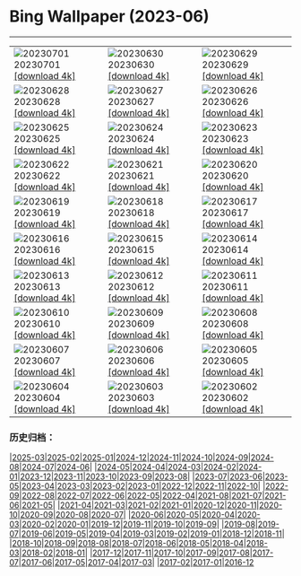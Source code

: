 # Bing Wallpaper (2023-06)
**************

<table><tr><td><img src="https://www.bing.com/th?id=OHR.PelotonPont_EN-IN5341162153_1920x1080.jpg" alt="20230701"> 20230701 <a href="https://www.bing.com/th?id=OHR.PelotonPont_EN-IN5341162153_UHD.jpg">[download 4k]</a></td><td><img src="https://www.bing.com/th?id=OHR.ClamBears_EN-IN4861399396_1920x1080.jpg" alt="20230630"> 20230630 <a href="https://www.bing.com/th?id=OHR.ClamBears_EN-IN4861399396_UHD.jpg">[download 4k]</a></td><td><img src="https://www.bing.com/th?id=OHR.BanyakIslands_EN-IN2988100966_1920x1080.jpg" alt="20230629"> 20230629 <a href="https://www.bing.com/th?id=OHR.BanyakIslands_EN-IN2988100966_UHD.jpg">[download 4k]</a></td></tr><tr><td><img src="https://www.bing.com/th?id=OHR.PrideIceland_EN-IN5792435415_1920x1080.jpg" alt="20230628"> 20230628 <a href="https://www.bing.com/th?id=OHR.PrideIceland_EN-IN5792435415_UHD.jpg">[download 4k]</a></td><td><img src="https://www.bing.com/th?id=OHR.SedonaSunset_EN-IN2362422575_1920x1080.jpg" alt="20230627"> 20230627 <a href="https://www.bing.com/th?id=OHR.SedonaSunset_EN-IN2362422575_UHD.jpg">[download 4k]</a></td><td><img src="https://www.bing.com/th?id=OHR.VillandryGarden_EN-IN2148497379_1920x1080.jpg" alt="20230626"> 20230626 <a href="https://www.bing.com/th?id=OHR.VillandryGarden_EN-IN2148497379_UHD.jpg">[download 4k]</a></td></tr><tr><td><img src="https://www.bing.com/th?id=OHR.PetraTreasury_EN-IN1889012799_1920x1080.jpg" alt="20230625"> 20230625 <a href="https://www.bing.com/th?id=OHR.PetraTreasury_EN-IN1889012799_UHD.jpg">[download 4k]</a></td><td><img src="https://www.bing.com/th?id=OHR.NhaTrang_EN-IN1083266975_1920x1080.jpg" alt="20230624"> 20230624 <a href="https://www.bing.com/th?id=OHR.NhaTrang_EN-IN1083266975_UHD.jpg">[download 4k]</a></td><td><img src="https://www.bing.com/th?id=OHR.PollinatorMonarch_EN-IN1369719047_1920x1080.jpg" alt="20230623"> 20230623 <a href="https://www.bing.com/th?id=OHR.PollinatorMonarch_EN-IN1369719047_UHD.jpg">[download 4k]</a></td></tr><tr><td><img src="https://www.bing.com/th?id=OHR.PeruAmazon_EN-IN1074414647_1920x1080.jpg" alt="20230622"> 20230622 <a href="https://www.bing.com/th?id=OHR.PeruAmazon_EN-IN1074414647_UHD.jpg">[download 4k]</a></td><td><img src="https://www.bing.com/th?id=OHR.StonehengeSalisbury_EN-IN0612027189_1920x1080.jpg" alt="20230621"> 20230621 <a href="https://www.bing.com/th?id=OHR.StonehengeSalisbury_EN-IN0612027189_UHD.jpg">[download 4k]</a></td><td><img src="https://www.bing.com/th?id=OHR.EagleTree_EN-IN0366789941_1920x1080.jpg" alt="20230620"> 20230620 <a href="https://www.bing.com/th?id=OHR.EagleTree_EN-IN0366789941_UHD.jpg">[download 4k]</a></td></tr><tr><td><img src="https://www.bing.com/th?id=OHR.Fawn_EN-IN9693465927_1920x1080.jpg" alt="20230619"> 20230619 <a href="https://www.bing.com/th?id=OHR.Fawn_EN-IN9693465927_UHD.jpg">[download 4k]</a></td><td><img src="https://www.bing.com/th?id=OHR.TernFather_EN-IN9272382806_1920x1080.jpg" alt="20230618"> 20230618 <a href="https://www.bing.com/th?id=OHR.TernFather_EN-IN9272382806_UHD.jpg">[download 4k]</a></td><td><img src="https://www.bing.com/th?id=OHR.HampiTemple_EN-IN8875081235_1920x1080.jpg" alt="20230617"> 20230617 <a href="https://www.bing.com/th?id=OHR.HampiTemple_EN-IN8875081235_UHD.jpg">[download 4k]</a></td></tr><tr><td><img src="https://www.bing.com/th?id=OHR.HawksbillTurtle_EN-IN7548105542_1920x1080.jpg" alt="20230616"> 20230616 <a href="https://www.bing.com/th?id=OHR.HawksbillTurtle_EN-IN7548105542_UHD.jpg">[download 4k]</a></td><td><img src="https://www.bing.com/th?id=OHR.SmokyFireflies_EN-IN9684375763_1920x1080.jpg" alt="20230615"> 20230615 <a href="https://www.bing.com/th?id=OHR.SmokyFireflies_EN-IN9684375763_UHD.jpg">[download 4k]</a></td><td><img src="https://www.bing.com/th?id=OHR.RuralPunjab_EN-IN7128242068_1920x1080.jpg" alt="20230614"> 20230614 <a href="https://www.bing.com/th?id=OHR.RuralPunjab_EN-IN7128242068_UHD.jpg">[download 4k]</a></td></tr><tr><td><img src="https://www.bing.com/th?id=OHR.OkefenokeeSwamp_EN-IN7944133748_1920x1080.jpg" alt="20230613"> 20230613 <a href="https://www.bing.com/th?id=OHR.OkefenokeeSwamp_EN-IN7944133748_UHD.jpg">[download 4k]</a></td><td><img src="https://www.bing.com/th?id=OHR.BigBendAnniv_EN-IN7544797420_1920x1080.jpg" alt="20230612"> 20230612 <a href="https://www.bing.com/th?id=OHR.BigBendAnniv_EN-IN7544797420_UHD.jpg">[download 4k]</a></td><td><img src="https://www.bing.com/th?id=OHR.GoliathHeron_EN-IN6224848053_1920x1080.jpg" alt="20230611"> 20230611 <a href="https://www.bing.com/th?id=OHR.GoliathHeron_EN-IN6224848053_UHD.jpg">[download 4k]</a></td></tr><tr><td><img src="https://www.bing.com/th?id=OHR.PortugalDay_EN-IN6850945985_1920x1080.jpg" alt="20230610"> 20230610 <a href="https://www.bing.com/th?id=OHR.PortugalDay_EN-IN6850945985_UHD.jpg">[download 4k]</a></td><td><img src="https://www.bing.com/th?id=OHR.BalloonsTurkey_EN-IN6602237514_1920x1080.jpg" alt="20230609"> 20230609 <a href="https://www.bing.com/th?id=OHR.BalloonsTurkey_EN-IN6602237514_UHD.jpg">[download 4k]</a></td><td><img src="https://www.bing.com/th?id=OHR.PlayfulHumpback_EN-IN6301739594_1920x1080.jpg" alt="20230608"> 20230608 <a href="https://www.bing.com/th?id=OHR.PlayfulHumpback_EN-IN6301739594_UHD.jpg">[download 4k]</a></td></tr><tr><td><img src="https://www.bing.com/th?id=OHR.ChacoCulture_EN-IN0995684287_1920x1080.jpg" alt="20230607"> 20230607 <a href="https://www.bing.com/th?id=OHR.ChacoCulture_EN-IN0995684287_UHD.jpg">[download 4k]</a></td><td><img src="https://www.bing.com/th?id=OHR.CliffsEtretat_EN-IN0698688174_1920x1080.jpg" alt="20230606"> 20230606 <a href="https://www.bing.com/th?id=OHR.CliffsEtretat_EN-IN0698688174_UHD.jpg">[download 4k]</a></td><td><img src="https://www.bing.com/th?id=OHR.PlasticParrotfish_EN-IN0453340959_1920x1080.jpg" alt="20230605"> 20230605 <a href="https://www.bing.com/th?id=OHR.PlasticParrotfish_EN-IN0453340959_UHD.jpg">[download 4k]</a></td></tr><tr><td><img src="https://www.bing.com/th?id=OHR.MauiBeach_EN-IN0196472229_1920x1080.jpg" alt="20230604"> 20230604 <a href="https://www.bing.com/th?id=OHR.MauiBeach_EN-IN0196472229_UHD.jpg">[download 4k]</a></td><td><img src="https://www.bing.com/th?id=OHR.SouthKaibabTrail_EN-IN9914136510_1920x1080.jpg" alt="20230603"> 20230603 <a href="https://www.bing.com/th?id=OHR.SouthKaibabTrail_EN-IN9914136510_UHD.jpg">[download 4k]</a></td><td><img src="https://www.bing.com/th?id=OHR.TelenganaDay_EN-IN9741280835_1920x1080.jpg" alt="20230602"> 20230602 <a href="https://www.bing.com/th?id=OHR.TelenganaDay_EN-IN9741280835_UHD.jpg">[download 4k]</a></td></tr></table>

### 历史归档：

|[2025-03](/../2025-03/2025-03.md)|[2025-02](/../2025-02/2025-02.md)|[2025-01](/../2025-01/2025-01.md)|[2024-12](/../2024-12/2024-12.md)|[2024-11](/../2024-11/2024-11.md)|[2024-10](/../2024-10/2024-10.md)|[2024-09](/../2024-09/2024-09.md)|[2024-08](/../2024-08/2024-08.md)|[2024-07](/../2024-07/2024-07.md)|[2024-06](/../2024-06/2024-06.md)|
|[2024-05](/../2024-05/2024-05.md)|[2024-04](/../2024-04/2024-04.md)|[2024-03](/../2024-03/2024-03.md)|[2024-02](/../2024-02/2024-02.md)|[2024-01](/../2024-01/2024-01.md)|[2023-12](/../2023-12/2023-12.md)|[2023-11](/../2023-11/2023-11.md)|[2023-10](/../2023-10/2023-10.md)|[2023-09](/../2023-09/2023-09.md)|[2023-08](/../2023-08/2023-08.md)|
|[2023-07](/../2023-07/2023-07.md)|[2023-06](/2023-06.md)|[2023-05](/../2023-05/2023-05.md)|[2023-04](/../2023-04/2023-04.md)|[2023-03](/../2023-03/2023-03.md)|[2023-02](/../2023-02/2023-02.md)|[2023-01](/../2023-01/2023-01.md)|[2022-12](/../2022-12/2022-12.md)|[2022-11](/../2022-11/2022-11.md)|[2022-10](/../2022-10/2022-10.md)|
|[2022-09](/../2022-09/2022-09.md)|[2022-08](/../2022-08/2022-08.md)|[2022-07](/../2022-07/2022-07.md)|[2022-06](/../2022-06/2022-06.md)|[2022-05](/../2022-05/2022-05.md)|[2022-04](/../2022-04/2022-04.md)|[2021-08](/../2021-08/2021-08.md)|[2021-07](/../2021-07/2021-07.md)|[2021-06](/../2021-06/2021-06.md)|[2021-05](/../2021-05/2021-05.md)|
|[2021-04](/../2021-04/2021-04.md)|[2021-03](/../2021-03/2021-03.md)|[2021-02](/../2021-02/2021-02.md)|[2021-01](/../2021-01/2021-01.md)|[2020-12](/../2020-12/2020-12.md)|[2020-11](/../2020-11/2020-11.md)|[2020-10](/../2020-10/2020-10.md)|[2020-09](/../2020-09/2020-09.md)|[2020-08](/../2020-08/2020-08.md)|[2020-07](/../2020-07/2020-07.md)|
|[2020-06](/../2020-06/2020-06.md)|[2020-05](/../2020-05/2020-05.md)|[2020-04](/../2020-04/2020-04.md)|[2020-03](/../2020-03/2020-03.md)|[2020-02](/../2020-02/2020-02.md)|[2020-01](/../2020-01/2020-01.md)|[2019-12](/../2019-12/2019-12.md)|[2019-11](/../2019-11/2019-11.md)|[2019-10](/../2019-10/2019-10.md)|[2019-09](/../2019-09/2019-09.md)|
|[2019-08](/../2019-08/2019-08.md)|[2019-07](/../2019-07/2019-07.md)|[2019-06](/../2019-06/2019-06.md)|[2019-05](/../2019-05/2019-05.md)|[2019-04](/../2019-04/2019-04.md)|[2019-03](/../2019-03/2019-03.md)|[2019-02](/../2019-02/2019-02.md)|[2019-01](/../2019-01/2019-01.md)|[2018-12](/../2018-12/2018-12.md)|[2018-11](/../2018-11/2018-11.md)|
|[2018-10](/../2018-10/2018-10.md)|[2018-09](/../2018-09/2018-09.md)|[2018-08](/../2018-08/2018-08.md)|[2018-07](/../2018-07/2018-07.md)|[2018-06](/../2018-06/2018-06.md)|[2018-05](/../2018-05/2018-05.md)|[2018-04](/../2018-04/2018-04.md)|[2018-03](/../2018-03/2018-03.md)|[2018-02](/../2018-02/2018-02.md)|[2018-01](/../2018-01/2018-01.md)|
|[2017-12](/../2017-12/2017-12.md)|[2017-11](/../2017-11/2017-11.md)|[2017-10](/../2017-10/2017-10.md)|[2017-09](/../2017-09/2017-09.md)|[2017-08](/../2017-08/2017-08.md)|[2017-07](/../2017-07/2017-07.md)|[2017-06](/../2017-06/2017-06.md)|[2017-05](/../2017-05/2017-05.md)|[2017-04](/../2017-04/2017-04.md)|[2017-03](/../2017-03/2017-03.md)|
|[2017-02](/../2017-02/2017-02.md)|[2017-01](/../2017-01/2017-01.md)|[2016-12](/../2016-12/2016-12.md)
